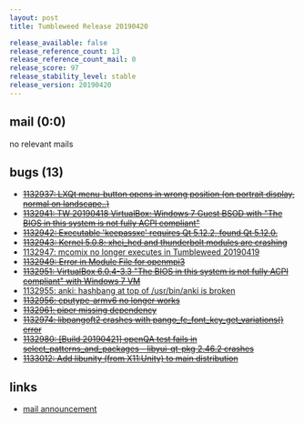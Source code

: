 ```yaml
---
layout: post
title: Tumbleweed Release 20190420

release_available: false
release_reference_count: 13
release_reference_count_mail: 0
release_score: 97
release_stability_level: stable
release_version: 20190420
---
```


## mail (0:0)

no relevant mails

## bugs (13)

<!--more-->

- ~~[1132937: LXQt menu-button opens in wrong position (on portrait display, normal on landscape..)](https://bugzilla.opensuse.org/show_bug.cgi?id=1132937)~~
- ~~[1132941: TW 20190418 VirtualBox: Windows 7 Guest BSOD with "The BIOS in this system is not fully ACPI compliant"](https://bugzilla.opensuse.org/show_bug.cgi?id=1132941)~~
- ~~[1132942: Executable 'keepassxc' requires Qt 5.12.2, found Qt 5.12.0.](https://bugzilla.opensuse.org/show_bug.cgi?id=1132942)~~
- ~~[1132943: Kernel 5.0.8: xhci_hcd and thunderbolt modules are crashing](https://bugzilla.opensuse.org/show_bug.cgi?id=1132943)~~
- [1132947: mcomix no longer executes in Tumbleweed 20190419](https://bugzilla.opensuse.org/show_bug.cgi?id=1132947)
- ~~[1132949: Error in Module File for openmpi3](https://bugzilla.opensuse.org/show_bug.cgi?id=1132949)~~
- ~~[1132951: VirtualBox 6.0.4-3.3 "The BIOS in this system is not fully ACPI compliant" with Windows 7 VM](https://bugzilla.opensuse.org/show_bug.cgi?id=1132951)~~
- [1132955: anki: hashbang at top of /usr/bin/anki is broken](https://bugzilla.opensuse.org/show_bug.cgi?id=1132955)
- ~~[1132956: cputype-armv6 no longer works](https://bugzilla.opensuse.org/show_bug.cgi?id=1132956)~~
- ~~[1132961: piper missing dependency](https://bugzilla.opensuse.org/show_bug.cgi?id=1132961)~~
- ~~[1132974: libpangoft2 crashes with pango_fc_font_key_get_variations() error](https://bugzilla.opensuse.org/show_bug.cgi?id=1132974)~~
- ~~[1132980: \[Build 20190421\] openQA test fails in select_patterns_and_packages - libyui-qt-pkg 2.46.2 crashes](https://bugzilla.opensuse.org/show_bug.cgi?id=1132980)~~
- ~~[1133012: Add libunity (from X11:Unity) to main distribution](https://bugzilla.opensuse.org/show_bug.cgi?id=1133012)~~



## links

- [mail announcement](https://lists.opensuse.org/opensuse-factory/2019-04/msg00310.html)
